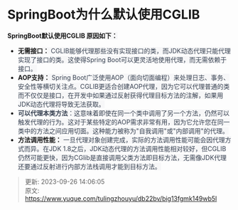 # SpringBoot为什么默认使用CGLIB

**<font style="background-color:rgb(247, 247, 248);">SpringBoot默认使用CGLIB 原因如下：</font>**

+ **<font style="background-color:rgb(247, 247, 248);">无需接口：</font>**<font style="color:rgb(55, 65, 81);background-color:rgb(247, 247, 248);"> CGLIB能够代理那些没有实现接口的类，而JDK动态代理只能代理实现了接口的类。这使得Spring Boot可以更灵活地使用代理，而无需依赖于接口。</font>
+ **<font style="background-color:rgb(247, 247, 248);">AOP支持：</font>**<font style="color:rgb(55, 65, 81);background-color:rgb(247, 247, 248);"> Spring Boot广泛使用AOP（面向切面编程）来处理日志、事务、安全性等横切关注点。CGLIB更适合创建AOP代理，因为它可以代理普通的类而不仅仅是接口，在开发中如果通过反射获得代理目标方法的注解，如果用JDK动态代理将导致无法获取。</font>
+ **<font style="color:rgb(55, 65, 81);background-color:rgb(247, 247, 248);">可以代理本类方法</font>**<font style="color:rgb(55, 65, 81);background-color:rgb(247, 247, 248);">：这意味着即使在同一个类中调用了另一个方法，仍然可以触发代理的行为。这对于某些特定的AOP需求非常有用，因为它允许您在同一类中的方法之间应用切面。这种能力被称为"自我调用"或"内部调用"的代理。</font>
+ **<font style="background-color:rgb(247, 247, 248);">方法调用性能：</font>**<font style="color:rgb(55, 65, 81);background-color:rgb(247, 247, 248);"> 一旦代理对象创建完成，实际的方法调用性能可能会因代理方式而异。在JDK 1.8之后，JDK动态代理的方法调用性能相对较好，但CGLIB仍然可能更快，因为CGlib是直接调用父类方法即目标方法，无需像JDK代理还要通过反射进行内部方法栈调用才能到目标方法。</font>



> 更新: 2023-09-26 14:06:05  
> 原文: <https://www.yuque.com/tulingzhouyu/db22bv/big13fgmk149wb5l>